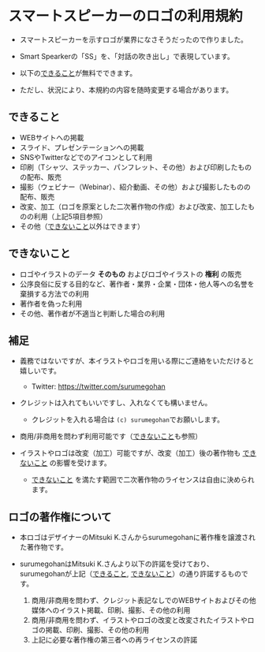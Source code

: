 # スマートスピーカーのロゴの利用規約

* スマートスピーカーを示すロゴが業界になさそうだったので作りました。
* Smart Spearkerの「SS」を、「対話の吹き出し」で表現しています。

* 以下の[できること](#できること)が無料でできます。
* ただし、状況により、本規約の内容を随時変更する場合があります。


## できること

* WEBサイトへの掲載
* スライド、プレゼンテーションへの掲載
* SNSやTwitterなどでのアイコンとして利用
* 印刷（Tシャツ、ステッカー、パンフレット、その他）および印刷したものの配布、販売
* 撮影（ウェビナー（Webinar）、紹介動画、その他）および撮影したものの配布、販売
* 改変、加工（ロゴを原案とした二次著作物の作成）および改変、加工したものの利用（上記5項目参照）
* その他（[できないこと](#できないこと)以外はできます）


## できないこと

* ロゴやイラストのデータ **そのもの** およびロゴやイラストの **権利** の販売
* 公序良俗に反する目的など、著作者・業界・企業・団体・他人等への名誉を棄損する方法での利用
* 著作者を偽った利用
* その他、著作者が不適当と判断した場合の利用


## 補足

* 義務ではないですが、本イラストやロゴを用いる際にご連絡をいただけると嬉しいです。
  * Twitter: https://twitter.com/surumegohan

* クレジットは入れてもいいですし、入れなくても構いません。

  * クレジットを入れる場合は `(c) surumegohan`でお願いします。

* 商用/非商用を問わず利用可能です（[できないこと](#できないこと)も参照）
* イラストやロゴは改変（加工）可能ですが、改変（加工）後の著作物も [できないこと](#できないこと) の影響を受けます。

  * [できないこと](#できないこと) を満たす範囲で二次著作物のライセンスは自由に決められます。


## ロゴの著作権について

* 本ロゴはデザイナーのMitsuki K.さんからsurumegohanに著作権を譲渡された著作物です。
* surumegohanはMitsuki K.さんより以下の許諾を受けており、surumegohanが上記（[できること](#できること), [できないこと](#できないこと)）の通り許諾するものです。

  1. 商用/非商用を問わず、クレジット表記なしでのWEBサイトおよびその他媒体へのイラスト掲載、印刷、撮影、その他の利用
  1. 商用/非商用を問わず、イラストやロゴの改変と改変されたイラストやロゴの掲載、印刷、撮影、その他の利用
  1. 上記に必要な著作権の第三者への再ライセンスの許諾





